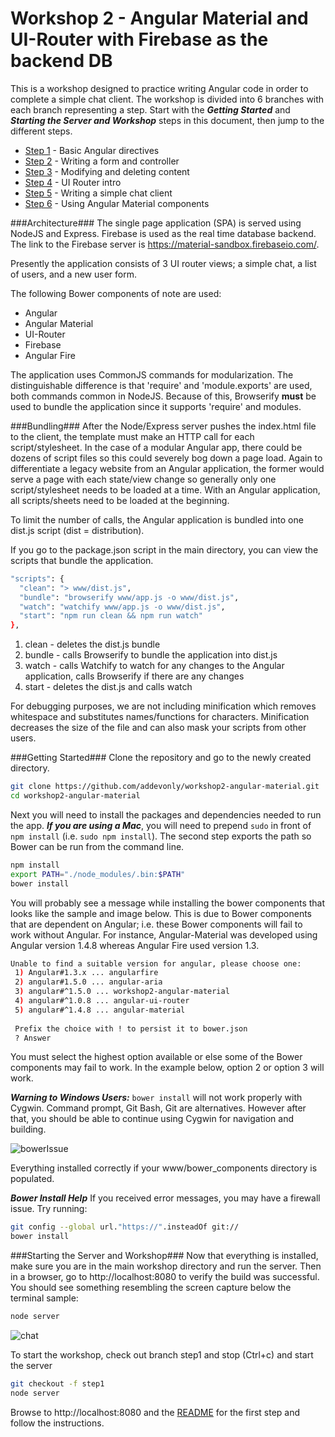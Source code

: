 # Workshop 2 - Angular Material and UI-Router with Firebase as the backend DB

This is a workshop designed to practice writing Angular code in order to complete a simple chat client. The workshop is divided into 6 branches with each branch representing a step. Start with the ***Getting Started*** and ***Starting the Server and Workshop*** steps in this document, then jump to the different steps.

* [Step 1](https://github.com/addevonly/workshop2-angular-material/tree/step1) - Basic Angular directives
* [Step 2](https://github.com/addevonly/workshop2-angular-material/tree/step2) - Writing a form and controller
* [Step 3](https://github.com/addevonly/workshop2-angular-material/tree/step3) - Modifying and deleting content
* [Step 4](https://github.com/addevonly/workshop2-angular-material/tree/step4) - UI Router intro
* [Step 5](https://github.com/addevonly/workshop2-angular-material/tree/step5) - Writing a simple chat client
* [Step 6](https://github.com/addevonly/workshop2-angular-material/tree/step6) - Using Angular Material components

###Architecture###
The single page application (SPA) is served using NodeJS and Express. Firebase is used as the real time database backend. The link to the Firebase server is https://material-sandbox.firebaseio.com/.

Presently the application consists of 3 UI router views; a simple chat, a list of users, and a new user form.

The following Bower components of note are used:
 - Angular
 - Angular Material
 - UI-Router
 - Firebase
 - Angular Fire

The application uses CommonJS commands for modularization. The distinguishable difference is that 'require' and 'module.exports' are used, both commands common in NodeJS. Because of this, Browserify **must** be used to bundle the application since it supports 'require' and modules.

###Bundling###
After the Node/Express server pushes the index.html file to the client, the template must make an HTTP call for each script/stylesheet. In the case of a modular Angular app, there could be dozens of script files so this could severely bog down a page load. Again to differentiate a legacy website from an Angular application, the former would serve a page with each state/view change so generally only one script/stylesheet needs to be loaded at a time. With an Angular application, all scripts/sheets need to be loaded at the beginning.

To limit the number of calls, the Angular application is bundled into one dist.js script (dist = distribution).

If you go to the package.json script in the main directory, you can view the scripts that bundle the application.
```bash
"scripts": {
  "clean": "> www/dist.js",
  "bundle": "browserify www/app.js -o www/dist.js",
  "watch": "watchify www/app.js -o www/dist.js",
  "start": "npm run clean && npm run watch"
},
```
1. clean - deletes the dist.js bundle
2. bundle - calls Browserify to bundle the application into dist.js
3. watch - calls Watchify to watch for any changes to the Angular application, calls Browserify if there are any changes
4. start - deletes the dist.js and calls watch

For debugging purposes, we are not including minification which removes whitespace and substitutes names/functions for characters. Minification decreases the size of the file and can also mask your scripts from other users.

###Getting Started###
Clone the repository and go to the newly created directory.
```bash
git clone https://github.com/addevonly/workshop2-angular-material.git
cd workshop2-angular-material
```

Next you will need to install the packages and dependencies needed to run the app. ***If you are using a Mac***, you will need to prepend ```sudo``` in front of ```npm install``` (i.e. ```sudo npm install```). The second step exports the path so Bower can be run from the command line.
```bash
npm install
export PATH="./node_modules/.bin:$PATH"
bower install
```

You will probably see a message while installing the bower components that looks like the sample and image below. This is due to Bower components that are dependent on Angular; i.e. these Bower components will fail to work without Angular. For instance, Angular-Material was developed using Angular version 1.4.8 whereas Angular Fire used version 1.3.

```bash
Unable to find a suitable version for angular, please choose one:
 1) Angular#1.3.x ... angularfire
 2) angular#1.5.0 ... angular-aria
 3) angular#^1.5.0 ... workshop2-angular-material
 4) angular#^1.0.8 ... angular-ui-router
 5) angular#^1.4.8 ... angular-material
 
 Prefix the choice with ! to persist it to bower.json
 ? Answer
```

You must select the highest option available or else some of the Bower components may fail to work. In the example below, option 2 or option 3 will work.

***Warning to Windows Users:*** ```bower install``` will not work properly with Cygwin. Command prompt, Git Bash, Git are alternatives. However after that, you should be able to continue using Cygwin for navigation and building.

![bowerIssue](https://cloud.githubusercontent.com/assets/15114749/13083353/9c007b66-d4a2-11e5-85ef-ba8f9aa5bc91.jpg)

Everything installed correctly if your www/bower_components directory is populated.

***Bower Install Help*** If you received error messages, you may have a firewall issue. Try running:
```bash
git config --global url."https://".insteadOf git://
bower install
```

###Starting the Server and Workshop###
Now that everything is installed, make sure you are in the main workshop directory and run the server. Then in a browser, go to http://localhost:8080 to verify the build was successful. You should see something resembling the screen capture below the terminal sample:
```bash
node server
```

![chat](https://cloud.githubusercontent.com/assets/15114749/13079199/0b61e704-d491-11e5-9b53-5bf6f7c00d11.png)

To start the workshop, check out branch step1 and stop (Ctrl+c) and start the server
```bash
git checkout -f step1
node server
```

Browse to http://localhost:8080 and the [README](https://github.com/addevonly/workshop2-angular-material/tree/step1) for the first step and follow the instructions.
